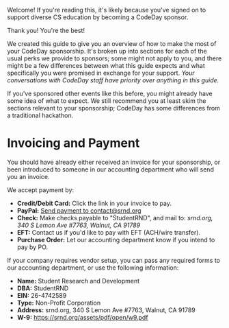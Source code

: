 Welcome! If you're reading this, it's likely because you've signed on to support diverse CS education by becoming a CodeDay sponsor.

Thank you! You're the best!

We created this guide to give you an overview of how to make the most of your CodeDay sponsorship. It's broken up into sections for each of the usual perks we provide to sponsors; some might not apply to you, and there might be a few differences between what this guide expects and what specifically you were promised in exchange for your support. _Your conversations with CodeDay staff have priority over anything in this guide._

If you've sponsored other events like this before, you might already have some idea of what to expect. We still recommend you at least skim the sections relevant to your sponsorship; CodeDay has some differences from a traditional hackathon.

# Invoicing and Payment

You should have already either received an invoice for your sponsorship, or been introduced to someone in our accounting department who will send you an invoice.

We accept payment by:

- **Credit/Debit Card:** Click the link in your invoice to pay.
- **PayPal:** [Send payment to contact@srnd.org](https://paypal.me/srnd)
- **Check:** Make checks payable to "StudentRND", and mail to: _srnd.org, 340 S Lemon Ave #7763, Walnut, CA 91789_
- **EFT:** Contact us if you'd like to pay with EFT (ACH/wire transfer).
- **Purchase Order:** Let our accounting department know if you intend to pay by PO.

If your company requires vendor setup, you can pass any required forms to our accounting department, or use the following information:

- **Name:** Student Research and Development
- **DBA:** StudentRND
- **EIN:** 26-4742589
- **Type:** Non-Profit Corporation
- **Address:** srnd.org, 340 S Lemon Ave #7763, Walnut, CA 91789
- **W-9:** https://srnd.org/assets/pdf/open/w9.pdf
